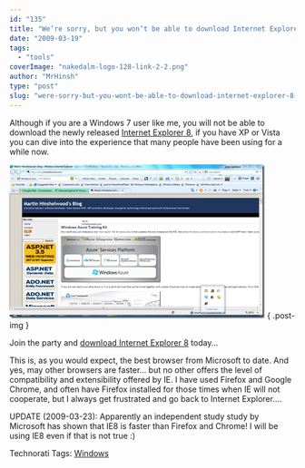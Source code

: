 ```yaml
---
id: "135"
title: "We’re sorry, but you won’t be able to download Internet Explorer 8 for Windows 7 Beta at this time"
date: "2009-03-19"
tags: 
  - "tools"
coverImage: "nakedalm-logo-128-link-2-2.png"
author: "MrHinsh"
type: "post"
slug: "were-sorry-but-you-wont-be-able-to-download-internet-explorer-8-for-windows-7-beta-at-this-time"
---
```


Although if you are a Windows 7 user like me, you will not be able to download the newly released [Internet Explorer 8](http://www.microsoft.com/ie8), if you have XP or Vista you can dive into the experience that many people have been using for a while now.

[![image](images/1-1.png)](images/1-1.png)
{ .post-img }

Join the party and [download Internet Explorer 8](http://www.microsoft.com/ie8) today…

This is, as you would expect, the best browser from Microsoft to date. And yes, may other browsers are faster… but no other offers the level of compatibility and extensibility offered by IE. I have used Firefox and Google Chrome, and often have Firefox installed for those times when IE will not cooperate, but I always get frustrated and go back to Internet Explorer….

UPDATE (2009-03-23): Apparently an independent study study by Microsoft has shown that IE8 is faster than Firefox and Chrome! I will be using IE8 even if that is not true :)

Technorati Tags: [Windows](http://technorati.com/tags/Windows)


